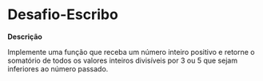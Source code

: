 <h1>Desafio-Escribo</h1>

<p><b>Descrição</b></p>

Implemente uma função que receba um número inteiro positivo e retorne o somatório de todos os valores inteiros divisíveis por 3 ou 5 que sejam inferiores ao número passado.

